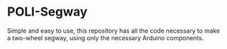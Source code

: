 # POLI-Segway
Simple and easy to use, this repository has all the code necessary to make a two-wheel segway, using only the necessary Arduino components.
